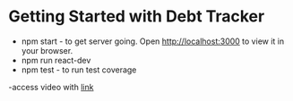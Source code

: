 # Getting Started with Debt Tracker

- npm start - to get server going. Open [http://localhost:3000](http://localhost:3000) to view it in your browser.
- npm run react-dev
- npm test - to run test coverage

-access video with [link](https://drive.google.com/file/d/1l08CvOOagYQ29qZ0LOm32vHSu35Nuyx4/view?usp=sharing)

